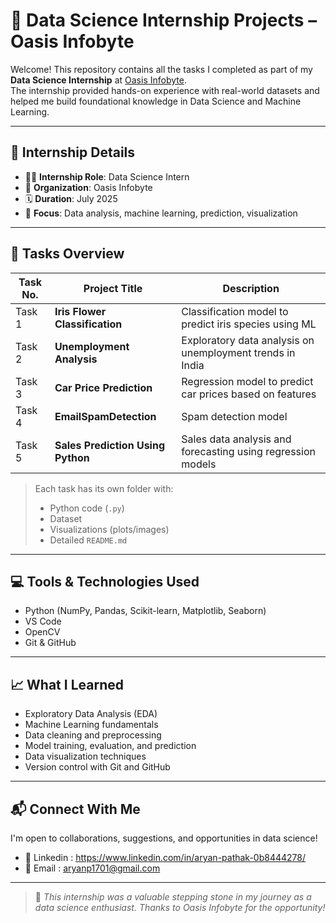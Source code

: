 # 🌟 Data Science Internship Projects – Oasis Infobyte

Welcome! This repository contains all the tasks I completed as part of my **Data Science Internship** at [Oasis Infobyte](https://oasisinfobyte.com/).  
The internship provided hands-on experience with real-world datasets and helped me build foundational knowledge in Data Science and Machine Learning.

---

## 📌 Internship Details

- 🧑‍🎓 **Internship Role**: Data Science Intern  
- 🏢 **Organization**: Oasis Infobyte  
- 🗓️ **Duration**: July 2025  
- 🧠 **Focus**: Data analysis, machine learning, prediction, visualization

---

## 📁 Tasks Overview

| Task No. | Project Title                         | Description |
|----------|---------------------------------------|-------------|
| Task 1   | **Iris Flower Classification**        | Classification model to predict iris species using ML |
| Task 2   | **Unemployment Analysis**             | Exploratory data analysis on unemployment trends in India |
| Task 3   | **Car Price Prediction**              | Regression model to predict car prices based on features |
| Task 4   | **EmailSpamDetection**                | Spam detection model |
| Task 5   | **Sales Prediction Using Python**     | Sales data analysis and forecasting using regression models |

> Each task has its own folder with:
> - Python code (`.py`)
> - Dataset 
> - Visualizations (plots/images)
> - Detailed `README.md`

---

## 💻 Tools & Technologies Used

- Python (NumPy, Pandas, Scikit-learn, Matplotlib, Seaborn)
- VS Code
- OpenCV
- Git & GitHub

---

## 📈 What I Learned

- Exploratory Data Analysis (EDA)
- Machine Learning fundamentals
- Data cleaning and preprocessing
- Model training, evaluation, and prediction
- Data visualization techniques
- Version control with Git and GitHub

---

## 📬 Connect With Me

I'm open to collaborations, suggestions, and opportunities in data science!

- 💼 Linkedin : https://www.linkedin.com/in/aryan-pathak-0b8444278/
- 📧 Email : aryanp1701@gmail.com


---

> 🌱 *This internship was a valuable stepping stone in my journey as a data science enthusiast. Thanks to Oasis Infobyte for the opportunity!*


